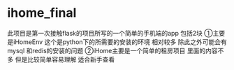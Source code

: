 # ihome_final
此项目是第一次接触flask的项目所写的一个简单的手机端的app
包括2块
①主要是iHomeEnv 这个是python下的所需要的安装的环境 相对较多 除此之外可能会有mysql 和redis的安装的问题
②iHome主要是一个简单的租房项目 里面的内容不多 但是比较简单容易理解 适合新手查看

